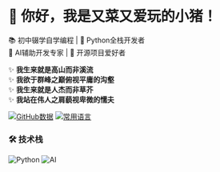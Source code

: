 # 👋 你好，我是又菜又爱玩的小猪！

📚 初中辍学自学编程 | 🐍 Python全栈开发者  
🚀 AI辅助开发专家 | 💖 开源项目爱好者  

✨ **我生来就是高山而非溪流**  
✨ **我欲于群峰之巅俯视平庸的沟壑**  
✨ **我生来就是人杰而非草芥**  
✨ **我站在伟人之肩藐视卑微的懦夫**  

[![GitHub数据](https://github-readme-stats.vercel.app/api?username=yxsj245&show_icons=true&theme=radical)](https://github.com/yxsj245)
[![常用语言](https://github-readme-stats.vercel.app/api/top-langs/?username=yxsj245&layout=compact&theme=radical)](https://github.com/yxsj245)

### 🛠 技术栈
![Python](https://img.shields.io/badge/-Python-3776AB?style=flat-square&logo=python)
![AI](https://img.shields.io/badge/-AI-FF6F00?style=flat-square&logo=openai)
